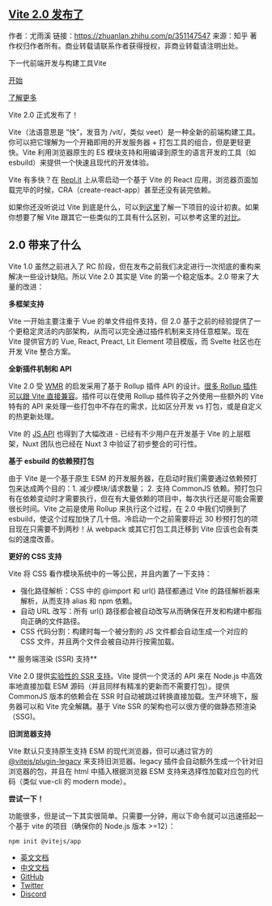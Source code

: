 ## [Vite 2.0 发布了](https://zhuanlan.zhihu.com/p/351147547)

作者：尤雨溪
链接：https://zhuanlan.zhihu.com/p/351147547
来源：知乎
著作权归作者所有。商业转载请联系作者获得授权，非商业转载请注明出处。

下一代前端开发与构建工具Vite

[开始](https://cn.vitejs.dev/guide/)

[了解更多](https://cn.vitejs.dev/guide/why)

Vite 2.0 正式发布了！

Vite（法语意思是 “快”，发音为 /vit/，类似 veet）是一种全新的前端构建工具。你可以把它理解为一个开箱即用的开发服务器 + 打包工具的组合，但是更轻更快。Vite 利用浏览器原生的 ES 模块支持和用编译到原生的语言开发的工具（如 esbuild）来提供一个快速且现代的开发体验。

Vite 有多快？在 [Repl.it](https://link.zhihu.com/?target=http%3A//Repl.it) 上从零启动一个基于 Vite 的 React 应用，浏览器页面加载完毕的时候，CRA（create-react-app）甚至还没有装完依赖。

如果你还没听说过 Vite 到底是什么，可以到[这里](https://link.zhihu.com/?target=https%3A//cn.vitejs.dev/guide/why.html)了解一下项目的设计初衷。如果你想要了解 Vite 跟其它一些类似的工具有什么区别，可以参考这里的[对比](https://link.zhihu.com/?target=https%3A//cn.vitejs.dev/guide/comparisons.html)。

## 2.0 带来了什么

Vite 1.0 虽然之前进入了 RC 阶段，但在发布之前我们决定进行一次彻底的重构来解决一些设计缺陷。所以 Vite 2.0 其实是 Vite 的第一个稳定版本。2.0 带来了大量的改进：

**多框架支持**

Vite 一开始主要注重于 Vue 的单文件组件支持，但 2.0 基于之前的经验提供了一个更稳定灵活的内部架构，从而可以完全通过插件机制来支持任意框架。现在 Vite 提供官方的 Vue, React, Preact, Lit Element 项目模版，而 Svelte 社区也在开发 Vite 整合方案。

**全新插件机制和 API**

Vite 2.0 受 [WMR](https://link.zhihu.com/?target=https%3A//github.com/preactjs/wmr) 的启发采用了基于 Rollup 插件 API 的设计。[很多 Rollup 插件可以跟 Vite 直接兼容](https://link.zhihu.com/?target=https%3A//vite-rollup-plugins.patak.dev)。插件可以在使用 Rollup 插件钩子之外使用一些额外的 Vite 特有的 API 来处理一些打包中不存在的需求，比如区分开发 vs 打包，或是自定义的热更新处理。

Vite 的 [JS API](https://link.zhihu.com/?target=https%3A//cn.vitejs.dev/guide/api-javascript.html) 也得到了大幅改进 - 已经有不少用户在开发基于 Vite 的上层框架，Nuxt 团队也已经在 Nuxt 3 中验证了初步整合的可行性。

**基于 esbuild 的依赖预打包**

由于 Vite 是一个基于原生 ESM 的开发服务器，在启动时我们需要通过依赖预打包来达成两个目的：1. 减少模块/请求数量； 2. 支持 CommonJS 依赖。预打包只有在依赖变动时才需要执行，但在有大量依赖的项目中，每次执行还是可能会需要很长时间。Vite 之前是使用 Rollup 来执行这个过程，在 2.0 中我们切换到了 esbuild，使这个过程加快了几十倍。冷启动一个之前需要将近 30 秒预打包的项目现在只需要不到两秒！从 webpack 或其它打包工具迁移到 Vite 应该也会有类似的速度改善。

**更好的 CSS 支持**

Vite 将 CSS 看作模块系统中的一等公民，并且内置了一下支持：

- 强化路径解析：CSS 中的 @import 和 url() 路径都通过 Vite 的路径解析器来解析，从而支持 alias 和 npm 依赖。
- 自动 URL 改写：所有 url() 路径都会被自动改写从而确保在开发和构建中都指向正确的文件路径。
- CSS 代码分割：构建时每一个被分割的 JS 文件都会自动生成一个对应的 CSS 文件，并且两个文件会被自动并行按需加载。

**
服务端渲染 (SSR) 支持**

Vite 2.0 提供[实验性的 SSR 支持](https://link.zhihu.com/?target=https%3A//cn.vitejs.dev/guide/ssr.html)。Vite 提供一个灵活的 API 来在 Node.js 中高效率地直接加载 ESM 源码（并且同样有精准的更新而不需要打包）。提供 CommonJS 版本的依赖会在 SSR 时自动被跳过转换直接加载。生产环境下，服务器可以和 Vite 完全解耦。基于 Vite SSR 的架构也可以很方便的做静态预渲染（SSG)。

**旧浏览器支持**

Vite 默认只支持原生支持 ESM 的现代浏览器，但可以通过官方的 [@vitejs/plugin-legacy](https://link.zhihu.com/?target=https%3A//github.com/vitejs/vite/tree/main/packages/plugin-legacy) 来支持旧浏览器。legacy 插件会自动额外生成一个针对旧浏览器的包，并且在 html 中插入根据浏览器 ESM 支持来选择性加载对应包的代码（类似 vue-cli 的 modern mode）。

**尝试一下！**

功能很多，但是试一下其实很简单。只需要一分钟，用以下命令就可以迅速搭起一个基于 vite 的项目（确保你的 Node.js 版本 >=12）：

```text
npm init @vitejs/app
```

- [英文文档](https://link.zhihu.com/?target=https%3A//vitejs.dev/)
- [中文文档](https://link.zhihu.com/?target=https%3A//cn.vitejs.dev/)
- [GitHub](https://link.zhihu.com/?target=https%3A//github.com/vitejs/vite)
- [Twitter](https://link.zhihu.com/?target=https%3A//twitter.com/vite_js)
- [Discord](https://link.zhihu.com/?target=http%3A//chat.vitejs.dev/)